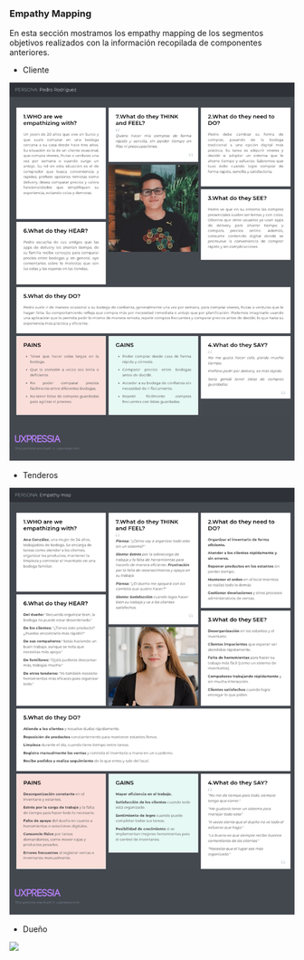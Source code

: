 ### Empathy Mapping
En esta sección mostramos los empathy mapping de los segmentos objetivos realizados con la información recopilada de componentes anteriores.

- Cliente
<img src="../../../img/Empathy Maps/Empathy Mapping Client.png">

- Tenderos 
<img src="../../../img/Empathy Maps/Empathy Mapping Tendero.png">

- Dueño
<img src="../../../img/Empathy Maps/Empathy Mapping Dueño.png">
